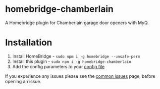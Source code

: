 # homebridge-chamberlain
A Homebridge plugin for Chamberlain garage door openers with MyQ.

# Installation
1) Install HomeBridge  - ```sudo npm i -g homebridge --unsafe-perm```
2) Install this plugin - ```sudo npm i -g homebridge-chamberlain```
3) Add the config parameters to your [config file](url)


If you experience any issues please see the [common issues](https://github.com/caseywebdev/homebridge-chamberlain/wiki/Common-Issues) page, before opening an issue.
